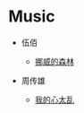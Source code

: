 # Music

- 伍佰
  - [挪威的森林](https://www.youtube.com/watch?v=5tVUJELkARk&index=3&list=RDEM-vDjft6h5YNxGkiTuRX0Tg)


- 周传雄
  - [我的心太乱](https://www.youtube.com/watch?v=9au-WYF9nBg&index=6&list=RDEM-vDjft6h5YNxGkiTuRX0Tg)

